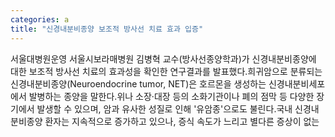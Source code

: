 ```yaml
---
categories: a
title: "신경내분비종양 보조적 방사선 치료 효과 입증"
---
```

서울대병원운영 서울시보라매병원 김병혁 교수(방사선종양학과)가 신경내분비종양에 대한 보조적 방사선 치료의 효과성을 확인한 연구결과를 발표했다.희귀암으로 분류되는 신경내분비종양(Neuroendocrine tumor, NET)은 호르몬을 생성하는 신경내분비세포에서 발병하는 종양을 말한다.위나 소장&middot;대장 등의 소화기관이나 폐의 점막 등 다양한 장기에서 발생할 수 있으며, 암과 유사한 성질로 인해 &#39;유암종&#39;으로도 불린다.국내 신경내분비종양 환자는 지속적으로 증가하고 있으나, 증식 속도가 느리고 별다른 증상이 없는